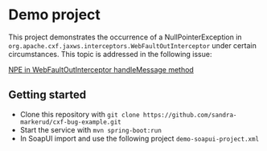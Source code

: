 # Demo project
This project demonstrates the occurrence of a NullPointerException in `org.apache.cxf.jaxws.interceptors.WebFaultOutInterceptor` under certain circumstances.
This topic is addressed in the following issue:

[NPE in WebFaultOutInterceptor handleMessage method](https://issues.apache.org/jira/browse/CXF-8254)

## Getting started
* Clone this repository with `git clone https://github.com/sandra-markerud/cxf-bug-example.git`
* Start the service with `mvn spring-boot:run`
* In SoapUI import and use the following project `demo-soapui-project.xml`
